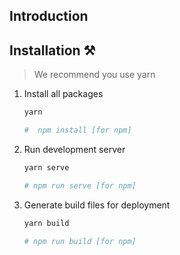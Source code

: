## Introduction

## Installation ⚒️

> We recommend you use yarn

1. Install all packages

   ```bash
   yarn

   #  npm install [for npm]
   ```

2. Run development server

   ```bash
   yarn serve

   # npm run serve [for npm]
   ```

3. Generate build files for deployment

   ```bash
   yarn build

   # npm run build [for npm]
   ```
